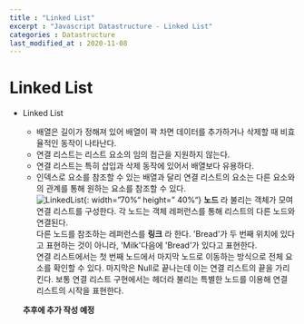 ```yaml
---
title : "Linked List"
excerpt : "Javascript Datastructure - Linked List"
categories : Datastructure
last_modified_at : 2020-11-08
---
```


# Linked List  
  
- Linked List  
    - 배열은 길이가 정해져 있어 배열이 꽉 차면 데이터를 추가하거나 삭제할 때 비효율적인 동작이 나타난다.  
    - 연결 리스트는 리스트 요소의 임의 접근을 지원하지 않는다.  
    - 연결 리스트는 특히 삽입과 삭제 동작에 있어서 배열보다 유용하다.  
    - 인덱스로 요소를 참조할 수 있는 배열과 달리 연결 리스트의 요소는 다른 요소와의 관계를 통해 원하는 요소를 참조할 수 있다.  
    ![LinkedList](https://user-images.githubusercontent.com/72500346/98498495-40078d00-228a-11eb-88d9-fc614b44363e.jpg){: width=”70%“ height=” 40%“}
    __노드__ 라 불리는 객체가 모여 연결 리스트를 구성한다. 각 노드는 객체 레퍼런스를 통해 리스트의 다른 노드와 연결된다.  
    다른 노드를 참조하는 레퍼런스를 __링크__ 라 한다.
    'Bread'가 두 번째 위치에 있다고 표현하는 것이 아니라, 'Milk'다음에 'Bread'가 있다고 표현한다.  
    연결 리스트에서는 첫 번째 노드에서 마지막 노드로 이동하는 방식으로 전체 요소를 확인할 수 있다. 
    마지막은 Null로 끝나는데 이는 연결 리스트의 끝을 가리킨다. 보통 연결 리스트 구현에서는 헤더라 불리는 특별한 노드를 이용해 연결 리스트의 시작을 표현한다.  
      
    __추후에 추가 작성 예정__
